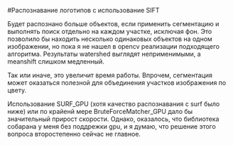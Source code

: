 ﻿
#Распознавание логотипов с использование SIFT

Будет распознано больше объектов, если применить сегментацию и выполнять поиск отдельно на каждом участке, исключая фон. Это позволило бы находить несколько одинаковых объектов на одном изображении, но пока я не нашел в opencv реализации подходящего алгоритма. Результаты watershed выглядят неприменимыми, а meanshift слишком медленный. 

Так или иначе, это увеличит время работы. Впрочем, сегментация может оказаться полезной для объединения участков изображения по цвету. 

Использование SURF_GPU (хотя качество распознавания с surf было ниже) или по крайенй мере BruteForceMatcher_GPU дало бы значительный прирост скорости. Однако, оказалось, что библиотека собарана у меня без поддрежки gpu, и я думаю, что решение этого вопроса второстепенно сейчас не главное.
